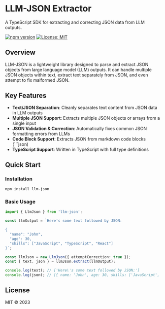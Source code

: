 # LLM-JSON Extractor

A TypeScript SDK for extracting and correcting JSON data from LLM outputs.

[![npm version](https://badge.fury.io/js/llm-json.svg)](https://badge.fury.io/js/llm-json)
[![License: MIT](https://img.shields.io/badge/License-MIT-yellow.svg)](https://opensource.org/licenses/MIT)

## Overview

LLM-JSON is a lightweight library designed to parse and extract JSON objects from large language model (LLM) outputs. It can handle multiple JSON objects within text, extract text separately from JSON, and even attempt to fix malformed JSON.

## Key Features

- **Text/JSON Separation**: Cleanly separates text content from JSON data in LLM outputs
- **Multiple JSON Support**: Extracts multiple JSON objects or arrays from a single input
- **JSON Validation & Correction**: Automatically fixes common JSON formatting errors from LLMs
- **Code Block Support**: Extracts JSON from markdown code blocks (```json)
- **TypeScript Support**: Written in TypeScript with full type definitions

## Quick Start

### Installation

```bash
npm install llm-json
```

### Basic Usage

```typescript
import { LlmJson } from 'llm-json';

const llmOutput = `Here's some text followed by JSON:

{
  "name": "John",
  "age": 30,
  "skills": ["JavaScript", "TypeScript", "React"]
}`;

const llmJson = new LlmJson({ attemptCorrection: true });
const { text, json } = llmJson.extract(llmOutput);

console.log(text); // ['Here\'s some text followed by JSON:']
console.log(json); // [{ name: 'John', age: 30, skills: ['JavaScript', 'TypeScript', 'React'] }]
```

## License

MIT © 2023 
